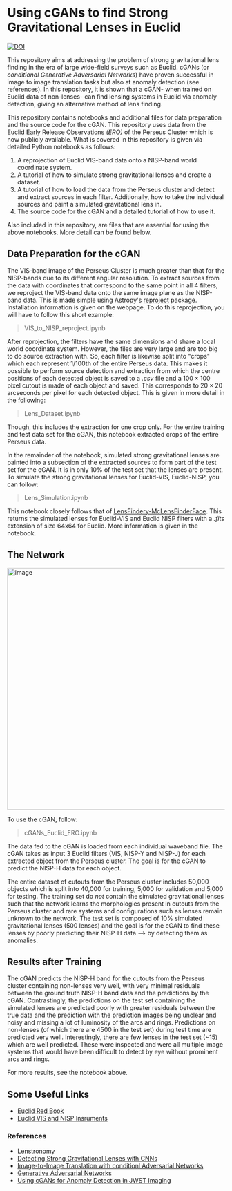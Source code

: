 # Using cGANs to find Strong Gravitational Lenses in Euclid

[![DOI](https://zenodo.org/badge/690453944.svg)](https://zenodo.org/badge/latestdoi/690453944)

This repository aims at addressing the problem of strong gravitational lens finding in the era of large wide-field surveys such as Euclid. cGANs (or *conditional Generative Adversarial Networks*) have proven successful in image to image translation tasks but also at anomaly detection (see references). In this repository, it is shown that a cGAN- when trained on Euclid data of non-lenses- can find lensing systems in Euclid via anomaly detection, giving an alternative method of lens finding.

This repository contains notebooks and additional files for data preparation and the source code for the cGAN. This repository uses data from the Euclid Early Release Observations *(ERO)* of the Perseus Cluster which is now publicly available. What is covered in this repository is given via detailed Python notebooks as follows:
1. A reprojection of Euclid VIS-band data onto a NISP-band world coordinate system.
2. A tutorial of how to simulate strong gravitational lenses and create a dataset.
3. A tutorial of how to load the data from the Perseus cluster and detect and extract sources in each filter. Additionally, how to take the individual sources and paint a simulated gravitational lens in.
4. The source code for the cGAN and a detailed tutorial of how to use it.

Also included in this repository, are files that are essential for using the above notebooks. More detail can be found below.

## Data Preparation for the cGAN
The VIS-band image of the Perseus Cluster is much greater than that for the NISP-bands due to its different angular resolution. To extract sources from the data with coordinates that correspond to the same point in all 4 filters, we reproject the VIS-band data onto the same image plane as the NISP-band data. This is made simple using Astropy's [reproject](https://reproject.readthedocs.io/en/stable/) package. Installation information is given on the webpage. To do this reprojection, you will have to follow this short example:

> VIS_to_NISP_reproject.ipynb

After reprojection, the filters have the same dimensions and share a local world coordinate system. However, the files are very large and are too big to do source extraction with. So, each filter is likewise split into "crops" which each represent 1/100th of the entire Perseus data. This makes it possible to perform source detection and extraction from which the centre positions of each detected object is saved to a *.csv* file and a $100\times100$ pixel cutout is made of each object and saved. This corresponds to $20\times20$ arcseconds per pixel for each detected object. This is given in more detail in the following:

> Lens_Dataset.ipynb

Though, this includes the extraction for one crop only. For the entire training and test data set for the cGAN, this notebook extracted crops of the entire Perseus data. 

In the remainder of the notebook, simulated strong gravitational lenses are painted into a subsection of the extracted sources to form part of the test set for the cGAN. It is in only 10% of the test set that the lenses are present. To simulate the strong gravitational lenses for Euclid-VIS, Euclid-NISP, you can follow:

> Lens_Simulation.ipynb

This notebook closely follows that of [LensFindery-McLensFinderFace](https://github.com/JoshWilde/LensFindery-McLensFinderFace/tree/main).
This returns the simulated lenses for Euclid-VIS and Euclid NISP filters with a *.fits* extension of size 64x64 for Euclid. More information is given in the notebook.

## The Network
<img width="560" alt="image" src="https://github.com/RubyPC/Anomaly_Detection_with_cGANs/assets/106536925/cf6becbd-7dd4-4ae7-87d6-39ab19fa8e7a">

To use the cGAN, follow:

> cGANs_Euclid_ERO.ipynb

The data fed to the cGAN is loaded from each individual waveband file. The cGAN takes as input 3 Euclid filters (VIS, NISP-Y and NISP-J) for each extracted object from the Perseus cluster. The goal is for the cGAN to predict the NISP-H data for each object. 

The entire dataset of cutouts from the Perseus cluster includes 50,000 objects which is split into 40,000 for training, 5,000 for validation and 5,000 for testing. The training set do *not* contain the simulated gravitational lenses such that the network learns the morphologies present in cutouts from the Perseus cluster and rare systems and configurations such as lenses remain unknown to the network. The test set is composed of 10% simulated gravitational lenses (500 lenses) and the goal is for the cGAN to find these lenses by poorly predicting their NISP-H data --> by detecting them as anomalies.

## Results after Training
The cGAN predicts the NISP-H band for the cutouts from the Perseus cluster containing non-lenses very well, with very minimal residuals between the ground truth NISP-H band data and the predictions by the cGAN. Contrastingly, the predictions on the test set containing the simulated lenses are predicted poorly with greater residuals between the true data and the prediction with the prediction images being unclear and noisy and missing a lot of luminosity of the arcs and rings. Predictions on non-lenses (of which there are 4500 in the test set) during test time are predicted very well. Interestingly, there are few lenses in the test set (~15) which are well predicted. These were inspected and were all multiple image systems that would have been difficult to detect by eye without prominent arcs and rings. 

For more results, see the notebook above.

## Some Useful Links
* [Euclid Red Book](https://arxiv.org/abs/1110.3193)
* [Euclid VIS and NISP Insruments](https://www.euclid-ec.org/public/mission/vis/)

### References
* [Lenstronomy](https://arxiv.org/abs/1803.09746)
* [Detecting Strong Gravitational Lenses with CNNs](https://arxiv.org/abs/2202.127760)
* [Image-to-Image Translation with conditionl Adversarial Networks](https://doi.org/10.48550/arXiv.1611.07004)
* [Generative Adversarial Networks](https://doi.org/10.48550/arXiv.1406.2661)
* [Using cGANs for Anomaly Detection in JWST Imaging](https://arxiv.org/abs/2310.09073)
